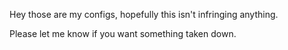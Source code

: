 Hey those are my configs, hopefully this isn't infringing anything.

Please let me know if you want something taken down.
